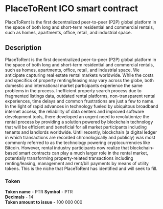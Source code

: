 # PlaceToRent ICO smart contract
PlaceToRent is the first decentralized peer-to-peer (P2P) global platform in the space of both long and short-term residential and commercial rentals, such as homes, apartments, office, retail, and industrial space. 

## Description
PlaceToRent is the first decentralized peer-to-peer (P2P) global platform in the space of both long and short-term residential and commercial rentals, such as homes, apartments, office, retail, and industrial space. We anticipate capturing real estate rental markets worldwide. While the costs and specifics of property renting/leasing may vary across the globe, both domestic and international market participants experience the same problems in the process. Inefficient property search process due to fragmented listings data, outdated rental platforms, non-transparent rental  experiences, time delays and common frustrations are just a few to name. In the light of rapid advances in technology fueled by ubiquitous broadband internet access, the reliability of data centers and improved software development tools, there developed an urgent need to revolutionize the rental process by providing a solution powered by blockchain technology that will be efficient and beneficial for all market participants including tenants and landlords worldwide. Until recently, blockchain (a digital ledger in which transactions are recorded chronologically and publicly) was most commonly referred to as the technology powering cryptocurrencies like Bitcoin. However, rental industry participants now realize that blockchain-based smart contracts can play a much larger role in the rental market, potentially transforming property-related transactions including renting/leasing, management and rent/bill payments by means of utility tokens. This is the niche that PlaceToRent has identified and will seek to fill.
### Token

**Token name** - PTR 
**Symbol** - PTR  
**Decimals** - 14  
**Token amount to issue** - 100 000 000 
